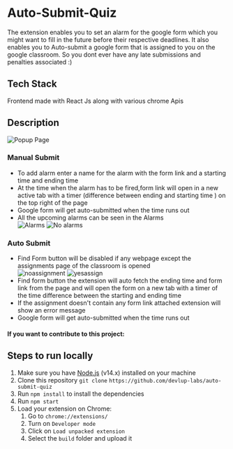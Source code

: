 # Auto-Submit-Quiz

The extension enables you to set an alarm for the google form which you might want to fill in the future before their respective deadlines. It also enables you to Auto-submit a google form that is assigned to you on the google classroom.
So you dont ever have any late submissions and penalties associated :)

## Tech Stack

Frontend made with React Js along with various chrome Apis

## Description

<img src="assets\popup.jpeg" alt="Popup Page" title="Popup Page" />

### Manual Submit

<ul>
  <li> To add alarm enter a name for the alarm with the form link and a starting time and ending time</li>
  <li>At the time when the alarm has to be fired,form link will open in a new active tab with a timer (difference between ending and starting time ) on the top right of the page</li>
  <li>Google form will get auto-submitted when the time runs out  </li>
  <li>All the upcoming alarms can be seen in the Alarms </li>

<img src="assets\alarms.jpeg" alt="Alarms" title="Alarms" />

<img src="assets\noalarm.jpeg" alt="No alarms" title="No alarms" /> 
</ul>

### Auto Submit

<ul>
  <li>Find Form button will be disabled if any webpage except the assignments page of the classroom is opened</li>

<img src="assets\NOASSIGNMENT.jpeg" alt="noassignment" title="noassignment" />
<img src="assets\yesassgnment.jpeg" alt="yesassign" title="yesassign" />

  <li> Find form button the extension will auto fetch the ending time and form link from the page and will open the form on a new tab with a timer of the time difference between the starting and ending time
</li>
  <li>If the assignment doesn't contain any form link attached extension will show an error message </li>
  <li>Google form will get auto-submitted when the time runs out</li>
</ul>

#### If you want to contribute to this project:

## Steps to run locally

1. Make sure you have [Node.js](https://nodejs.org/en/download/) (v14.x) installed on your machine
1. Clone this repository `git clone` `https://github.com/devlup-labs/auto-submit-quiz`
1. Run `npm install` to install the dependencies
1. Run `npm start`
1. Load your extension on Chrome:
   1. Go to `chrome://extensions/`
   1. Turn on `Developer mode`
   1. Click on `Load unpacked extension`
   1. Select the `build` folder and upload it
